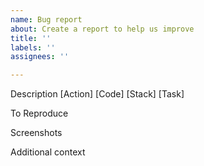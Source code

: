 ```yaml
---
name: Bug report
about: Create a report to help us improve
title: ''
labels: ''
assignees: ''

---
```


Description
[Action] 
[Code] 
[Stack] 
[Task] 

To Reproduce

Screenshots

Additional context
